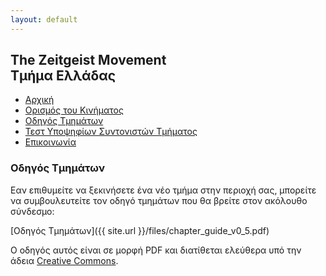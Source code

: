```yaml
---
layout: default
---
```


## The Zeitgeist Movement <br/> Τμήμα Ελλάδας

<ul class="menu">
<li><a href="/">Αρχική</a></li>
<li><a href="/tzmdefined">Ορισμός του Κινήματος</a></li>
<li><a href="/guide" class="active">Οδηγός Τμημάτων</a></li>
<li><a href="/coordinator">Τεστ Υποψηφίων Συντονιστών Τμήματος</a></li>
<li><a href="/contact">Επικοινωνία</a></li>
</ul>

### Οδηγός Τμημάτων

Εαν επιθυμείτε να ξεκινήσετε ένα νέο τμήμα στην περιοχή σας, μπορείτε να συμβουλευτείτε 
τον οδηγό τμημάτων που θα βρείτε στον ακόλουθο σύνδεσμο:

[Οδηγός Τμημάτων]({{ site.url }}/files/chapter_guide_v0_5.pdf)

Ο οδηγός αυτός είναι σε μορφή PDF και διατίθεται ελεύθερα υπό την άδεια [Creative Commons](https://creativecommons.org/).

